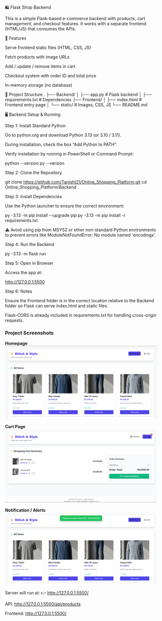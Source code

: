 🛍️ Flask Shop Backend

This is a simple Flask-based e-commerce backend with products, cart management, and checkout features.
It works with a separate frontend (HTML/JS) that consumes the APIs.

🚀 Features

Serve frontend static files (HTML, CSS, JS)

Fetch products with image URLs

Add / update / remove items in cart

Checkout system with order ID and total price

In-memory storage (no database)

📂 Project Structure
.
├── Backend/
│   ├── app.py              # Flask backend
│   ├── requirements.txt    # Dependencies
├── Frontend/
│   ├── index.html          # Frontend entry page
│   └── static/             # Images, CSS, JS
└── README.md

🖥️ Backend Setup & Running

Step 1: Install Standard Python

Go to python.org
 and download Python 3.13 (or 3.10 / 3.11).

During installation, check the box “Add Python to PATH”.

Verify installation by running in PowerShell or Command Prompt:

python --version
py --version


Step 2: Clone the Repository

git clone https://github.com/Tanisht21/Online_Shopping_Platform.git
cd Online_Shopping_Platform/Backend


Step 3: Install Dependencies

Use the Python launcher to ensure the correct environment:

py -3.13 -m pip install --upgrade pip
py -3.13 -m pip install -r requirements.txt


⚠️ Avoid using pip from MSYS2 or other non-standard Python environments to prevent errors like ModuleNotFoundError: No module named 'encodings'.

Step 4: Run the Backend

py -3.13 -m flask run


Step 5: Open in Browser

Access the app at:

http://127.0.0.1:5500


Step 6: Notes

Ensure the Frontend folder is in the correct location relative to the Backend folder so Flask can serve index.html and static files.

Flask-CORS is already included in requirements.txt for handling cross-origin requests.


### Project Screenshots

**Homepage**  
![Homepage](Frontend/static/images/Homepage.png)

**Cart Page**  
![Cart Page](Frontend/static/images/Cart.png)

**Notification / Alerts**  
![Notification](Frontend/static/images/Notification.png)

Server will run at:
👉 http://127.0.0.1:5500/

API: http://127.0.0.1:5500/api/products

Frontend: http://127.0.0.1:5500/
